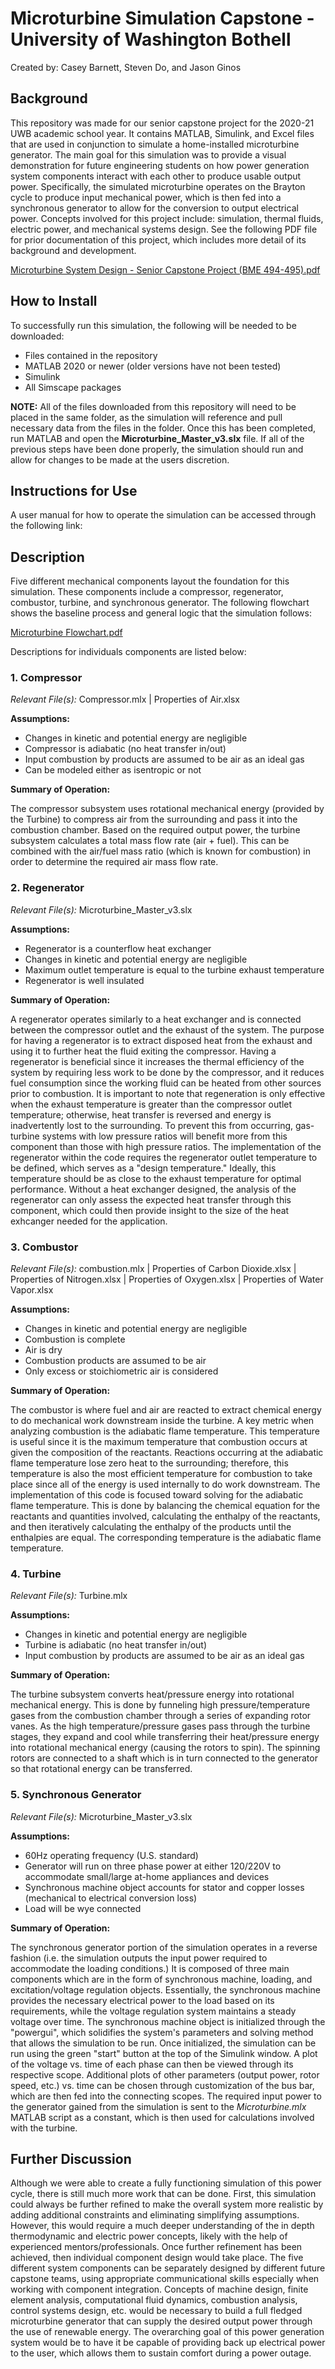 # Microturbine Simulation Capstone - University of Washington Bothell
Created by: Casey Barnett, Steven Do, and Jason Ginos

## Background
This repository was made for our senior capstone project for the 2020-21 UWB academic school year. It contains MATLAB, Simulink, and Excel files that are used in conjunction to simulate a home-installed microturbine generator. The main goal for this simulation was to provide a visual demonstration for future engineering students on how power generation system components interact with each other to produce usable output power. Specifically, the simulated microturbine operates on the Brayton cycle to produce input mechanical power, which is then fed into a synchronous generator to allow for the conversion to output electrical power. Concepts involved for this project include: simulation, thermal fluids, electric power, and mechanical systems design. See the following PDF file for prior documentation of this project, which includes more detail of its background and development. 

[Microturbine System Design - Senior Capstone Project (BME 494-495).pdf](https://github.com/do-steven/uwb-microturbine/files/6446747/Microturbine.System.Design.-.Senior.Capstone.Project.BME.494-495.pdf)

## How to Install
To successfully run this simulation, the following will be needed to be downloaded:

- Files contained in the repository
- MATLAB 2020 or newer (older versions have not been tested)
- Simulink
- All Simscape packages

**NOTE:** All of the files downloaded from this repository will need to be placed in the same folder, as the simulation will reference and pull necessary data from the files in the folder. Once this has been completed, run MATLAB and open the **Microturbine_Master_v3.slx** file. If all of the previous steps have been done properly, the simulation should run and allow for changes to be made at the users discretion. 

## Instructions for Use
A user manual for how to operate the simulation can be accessed through the following link:


## Description
Five different mechanical components layout the foundation for this simulation. These components include a compressor, regenerator, combustor, turbine, and synchronous generator. The following flowchart shows the baseline process and general logic that the simulation follows:

[Microturbine Flowchart.pdf](https://github.com/do-steven/uwb-microturbine/files/6572771/Microturbine.Flowchart.pdf)

Descriptions for individuals components are listed below:

### 1. Compressor
*Relevant File(s):* Compressor.mlx | Properties of Air.xlsx

**Assumptions:**
- Changes in kinetic and potential energy are negligible
- Compressor is adiabatic (no heat transfer in/out)
- Input combustion by products are assumed to be air as an ideal gas
- Can be modeled either as isentropic or not

**Summary of Operation:**

The compressor subsystem uses rotational mechanical energy (provided by the Turbine) to compress air from the surrounding and pass it into the combustion chamber. Based on the required output power, the turbine subsystem calculates a total mass flow rate (air + fuel). This can be combined with the air/fuel mass ratio (which is known for combustion) in order to determine the required air mass flow rate.

### 2. Regenerator
*Relevant File(s):* Microturbine_Master_v3.slx

**Assumptions:**
- Regenerator is a counterflow heat exchanger
- Changes in kinetic and potential energy are negligible
- Maximum outlet temperature is equal to the turbine exhaust temperature
- Regenerator is well insulated

**Summary of Operation:**

A regenerator operates similarly to a heat exchanger and is connected between the compressor outlet and the exhaust of the system. The purpose for having a regenerator is to extract disposed heat from the exhaust and using it to further heat the fluid exiting the compressor. Having a regenerator is beneficial since it increases the thermal efficiency of the system by requiring less work to be done by the compressor, and it reduces fuel consumption since the working fluid can be heated from other sources prior to combustion. It is important to note that regeneration is only effective when the exhaust temperature is greater than the compressor outlet temperature; otherwise, heat transfer is reversed and energy is inadvertently lost to the surrounding. To prevent this from occurring, gas-turbine systems with low pressure ratios will benefit more from this component than those with high pressure ratios. The implementation of the regenerator within the code requires the regenerator outlet temperature to be defined, which serves as a "design temperature." Ideally, this temperature should be as close to the exhaust temperature for optimal performance. Without a heat exchanger designed, the analysis of the regenerator can only assess the expected heat transfer through this component, which could then provide insight to the size of the heat exhcanger needed for the application.

### 3. Combustor
*Relevant File(s):* combustion.mlx | Properties of Carbon Dioxide.xlsx | Properties of Nitrogen.xlsx | Properties of Oxygen.xlsx | Properties of Water Vapor.xlsx

**Assumptions:**
- Changes in kinetic and potential energy are negligible
- Combustion is complete
- Air is dry
- Combustion products are assumed to be air
- Only excess or stoichiometric air is considered

**Summary of Operation:**

The combustor is where fuel and air are reacted to extract chemical energy to do mechanical work downstream inside the turbine. A key metric when analyzing combustion is the adiabatic flame temperature. This temperature is useful since it is the maximum temperature that combustion occurs at given the composition of the reactants. Reactions occurring at the adiabatic flame temperature lose zero heat to the surrounding; therefore, this temperature is also the most efficient temperature for combustion to take place since all of the energy is used internally to do work downstream. The implementation of this code is focused toward solving for the adiabatic flame temperature. This is done by balancing the chemical equation for the reactants and quantities involved, calculating the enthalpy of the reactants, and then iteratively calculating the enthalpy of the products until the enthalpies are equal. The corresponding temperature is the adiabatic flame temperature.

### 4. Turbine
*Relevant File(s):* Turbine.mlx

**Assumptions:**
- Changes in kinetic and potential energy are negligible
- Turbine is adiabatic (no heat transfer in/out)
- Input combustion by products are assumed to be air as an ideal gas

**Summary of Operation:**

The turbine subsystem converts heat/pressure energy into rotational mechanical energy. This is done by funneling high pressure/temperature gases from the combustion chamber through a series of expanding rotor vanes. As the high temperature/pressure gases pass through the turbine stages, they expand and cool while transferring their heat/pressure energy into rotational mechanical energy (causing the rotors to spin). The spinning rotors are connected to a shaft which is in turn connected to the generator so that rotational energy can be transferred. 

### 5. Synchronous Generator
*Relevant File(s):* Microturbine_Master_v3.slx

**Assumptions:**
- 60Hz operating frequency (U.S. standard)
- Generator will run on three phase power at either 120/220V to accommodate small/large at-home appliances and devices
- Synchronous machine object accounts for stator and copper losses (mechanical to electrical conversion loss)
- Load will be wye connected

**Summary of Operation:**

The synchronous generator portion of the simulation operates in a reverse fashion (i.e. the simulation outputs the input power required to accommodate the loading conditions.) It is composed of three main components which are in the form of synchronous machine, loading, and excitation/voltage regulation objects. Essentially, the synchronous machine provides the necessary electrical power to the load based on its requirements, while the voltage regulation system maintains a steady voltage over time. The synchronous machine object is initialized through the "powergui", which solidifies the system's parameters and solving method that allows the simulation to be run. Once initialized, the simulation can be run using the green "start" button at the top of the Simulink window. A plot of the voltage vs. time of each phase can then be viewed through its respective scope. Additional plots of other parameters (output power, rotor speed, etc.) vs. time can be chosen through customization of the bus bar, which are then fed into the connecting scopes. The required input power to the generator gained from the simulation is sent to the *Microturbine.mlx* MATLAB script as a constant, which is then used for calculations involved with the turbine. 

## Further Discussion

Although we were able to create a fully functioning simulation of this power cycle, there is still much more work that can be done. First, this simulation could always be further refined to make the overall system more realistic by adding additional constraints and eliminating simplifying assumptions. However, this would require a much deeper understanding of the in depth thermodynamic and electric power concepts, likely with the help of experienced mentors/professionals. Once further refinement has been achieved, then individual component design would take place. The five different system components can be separately designed by different future capstone teams, using appropriate communicational skills especially when working with component integration. Concepts of machine design, finite element analysis, computational fluid dynamics, combustion analysis, control systems design, etc. would be necessary to build a full fledged microturbine generator that can supply the desired output power through the use of renewable energy. The overarching goal of this power generation system would be to have it be capable of providing back up electrical power to the user, which allows them to sustain comfort during a power outage. 

